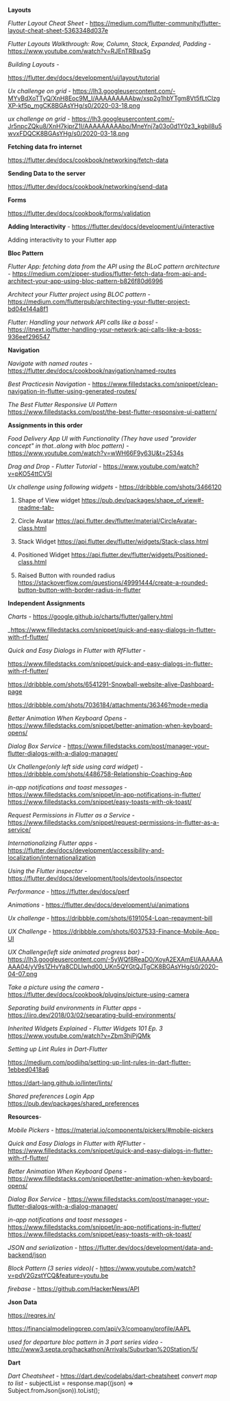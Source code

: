 **Layouts**

_Flutter Layout Cheat Sheet_ - https://medium.com/flutter-community/flutter-layout-cheat-sheet-5363348d037e

_Flutter Layouts Walkthrough: Row, Column, Stack, Expanded, Padding_ - https://www.youtube.com/watch?v=RJEnTRBxaSg

_Building Layouts_ - 

https://flutter.dev/docs/development/ui/layout/tutorial


_Ux challenge on grid_ - https://lh3.googleusercontent.com/-MYvBdXoTTyQ/XnH8Eoc9M_I/AAAAAAAAAbw/xsp2g1hbYTgm8Vt5fLtCIzgXP-kf5p_mgCK8BGAsYHg/s0/2020-03-18.png

_ux challenge on grid_ - https://lh3.googleusercontent.com/-Jr5npcZQku8/XnH7kjprZ1I/AAAAAAAAAbo/MneYnj7a03o0d1Y0z3_kgbil8u5wvxFDQCK8BGAsYHg/s0/2020-03-18.png


**Fetching data fro internet**

https://flutter.dev/docs/cookbook/networking/fetch-data


**Sending Data to the server**

https://flutter.dev/docs/cookbook/networking/send-data


**Forms**

https://flutter.dev/docs/cookbook/forms/validation


**Adding Interactivity** - https://flutter.dev/docs/development/ui/interactive

Adding interactivity to your Flutter app


**Bloc Pattern**

_Flutter App: fetching data from the API using the BLoC pattern architecture_ - https://medium.com/zipper-studios/flutter-fetch-data-from-api-and-architect-your-app-using-bloc-pattern-b826f80d6996

_Architect your Flutter project using BLOC pattern_ - https://medium.com/flutterpub/architecting-your-flutter-project-bd04e144a8f1

_Flutter: Handling your network API calls like a boss!_ - https://itnext.io/flutter-handling-your-network-api-calls-like-a-boss-936eef296547


**Navigation**

_Navigate with named routes_ - https://flutter.dev/docs/cookbook/navigation/named-routes

_Best Practicesin Navigation_ - https://www.filledstacks.com/snippet/clean-navigation-in-flutter-using-generated-routes/

_The Best Flutter Responsive UI Pattern_ https://www.filledstacks.com/post/the-best-flutter-responsive-ui-pattern/


**Assignments in this order**

_Food Delivery App UI with Functionality (They have used "provider concept" in that..along with bloc pattern)_ - https://www.youtube.com/watch?v=wWH66F9y63U&t=2534s

_Drag and Drop - Flutter Tutorial_ - https://www.youtube.com/watch?v=pKO54ttCV5I

_Ux challenge using following widgets_ - https://dribbble.com/shots/3466120

  1. Shape of View widget
   https://pub.dev/packages/shape_of_view#-readme-tab-

  2. Circle Avatar
  https://api.flutter.dev/flutter/material/CircleAvatar-class.html

  3. Stack Widget
  https://api.flutter.dev/flutter/widgets/Stack-class.html

  4. Positioned Widget
  https://api.flutter.dev/flutter/widgets/Positioned-class.html

  5. Raised Button with rounded radius
  https://stackoverflow.com/questions/49991444/create-a-rounded-button-button-with-border-radius-in-flutter

**Independent Assignments**

_Charts_ - https://google.github.io/charts/flutter/gallery.html

_https://www.filledstacks.com/snippet/quick-and-easy-dialogs-in-flutter-with-rf-flutter/

_Quick and Easy Dialogs in Flutter with RfFlutter_ - 

https://www.filledstacks.com/snippet/quick-and-easy-dialogs-in-flutter-with-rf-flutter/

https://dribbble.com/shots/6541291-Snowball-website-alive-Dashboard-page

https://dribbble.com/shots/7036184/attachments/36346?mode=media


_Better Animation When Keyboard Opens_ - https://www.filledstacks.com/snippet/better-animation-when-keyboard-opens/

_Dialog Box Service_ - https://www.filledstacks.com/post/manager-your-flutter-dialogs-with-a-dialog-manager/

_Ux Challenge(only left side using card widget)_ - https://dribbble.com/shots/4486758-Relationship-Coaching-App


_in-app notifications and toast messages_ - https://www.filledstacks.com/snippet/in-app-notifications-in-flutter/    
https://www.filledstacks.com/snippet/easy-toasts-with-ok-toast/

_Request Permissions in Flutter as a Service_ - https://www.filledstacks.com/snippet/request-permissions-in-flutter-as-a-service/

_Internationalizing Flutter apps_ - https://flutter.dev/docs/development/accessibility-and-localization/internationalization

_Using the Flutter inspector_ - https://flutter.dev/docs/development/tools/devtools/inspector

_Performance_ - https://flutter.dev/docs/perf

_Animations_ - https://flutter.dev/docs/development/ui/animations

_Ux challenge_ - https://dribbble.com/shots/6191054-Loan-repayment-bill

_UX Challenge_ - https://dribbble.com/shots/6037533-Finance-Mobile-App-UI

_UX Challenge(left side animated progress bar)_ - https://lh3.googleusercontent.com/-5yWQf8ReaD0/XoyA2EXAmEI/AAAAAAAAA04/yV9s1ZHvYa8CDLIwhd00_UKn5QYGtQJTgCK8BGAsYHg/s0/2020-04-07.png

_Take a picture using the camera_ - https://flutter.dev/docs/cookbook/plugins/picture-using-camera

_Separating build environments in Flutter apps_ - https://iiro.dev/2018/03/02/separating-build-environments/

_Inherited Widgets Explained - Flutter Widgets 101 Ep. 3_ https://www.youtube.com/watch?v=Zbm3hjPjQMk

_Setting up Lint Rules in Dart-Flutter_ 

https://medium.com/podiihq/setting-up-lint-rules-in-dart-flutter-1ebbed0418a6

https://dart-lang.github.io/linter/lints/


_Shared preferences Login App_ https://pub.dev/packages/shared_preferences

**Resources**-   

_Mobile Pickers_ - https://material.io/components/pickers/#mobile-pickers

_Quick and Easy Dialogs in Flutter with RfFlutter_ - https://www.filledstacks.com/snippet/quick-and-easy-dialogs-in-flutter-with-rf-flutter/

_Better Animation When Keyboard Opens_ - https://www.filledstacks.com/snippet/better-animation-when-keyboard-opens/

_Dialog Box Service_ - https://www.filledstacks.com/post/manager-your-flutter-dialogs-with-a-dialog-manager/

_in-app notifications and toast messages_ - https://www.filledstacks.com/snippet/in-app-notifications-in-flutter/    
https://www.filledstacks.com/snippet/easy-toasts-with-ok-toast/

_JSON and serialization_ - https://flutter.dev/docs/development/data-and-backend/json

_Block Pattern (3 series video)(_ - https://www.youtube.com/watch?v=pdV2GzstYCQ&feature=youtu.be

_firebase_ - https://github.com/HackerNews/API

**Json Data**

https://reqres.in/

https://financialmodelingprep.com/api/v3/company/profile/AAPL

_used for departure bloc pattern in 3 part series video_ - http://www3.septa.org/hackathon/Arrivals/Suburban%20Station/5/



**Dart**

_Dart Cheatsheet_ - https://dart.dev/codelabs/dart-cheatsheet
_convert map to list_ - subjectList = response.map<Subject>((json) => Subject.fromJson(json)).toList();
